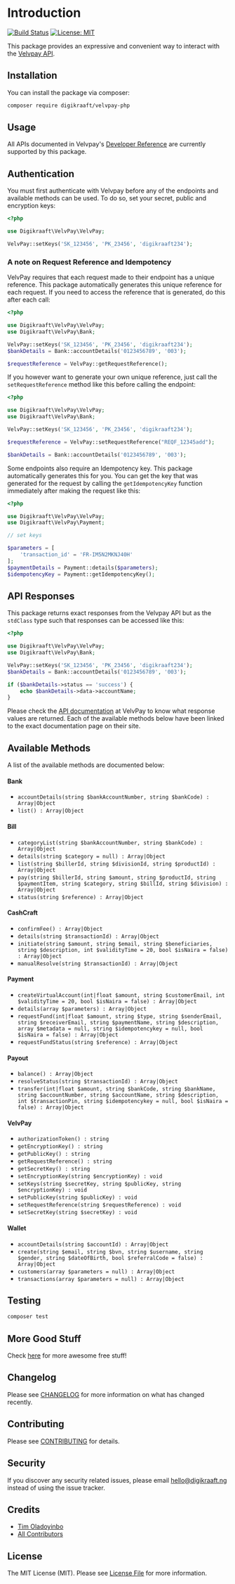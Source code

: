 # Introduction
[![Build Status](https://travis-ci.com/digikraaft/velvpay-php.svg?branch=master)](https://travis-ci.com/digikraaft/velvpay-php)
[![License: MIT](https://img.shields.io/badge/License-MIT-yellow.svg)](https://opensource.org/licenses/MIT)


This package provides an expressive and convenient way to interact with the [Velvpay API](https://bit.ly/velvapi).

## Installation

You can install the package via composer:

```bash
composer require digikraaft/velvpay-php
```

## Usage

All APIs documented in Velvpay's [Developer Reference](https://bit.ly/velvapi) are currently supported by this package.

## Authentication
You must first authenticate with Velvpay before any of the endpoints and available methods can be used. To do so, set your secret, public and encryption keys:

```php
<?php 

use Digikraaft\VelvPay\VelvPay;

VelvPay::setKeys('SK_123456', 'PK_23456', 'digikraaft234');

```

### A note on Request Reference and Idempotency
VelvPay requires that each request made to their endpoint has a unique reference. This package automatically generates this unique reference for each request. If you need to access the reference that is generated, do this after each call:

```php
<?php

use Digikraaft\VelvPay\VelvPay;
use Digikraaft\VelvPay\Bank;

VelvPay::setKeys('SK_123456', 'PK_23456', 'digikraaft234');
$bankDetails = Bank::accountDetails('0123456789', '003');

$requestReference = VelvPay::getRequestReference();

```

If you however want to generate your own unique reference, just call the `setRequestReference` method like this before calling the endpoint:
```php
<?php

use Digikraaft\VelvPay\VelvPay;
use Digikraaft\VelvPay\Bank;

VelvPay::setKeys('SK_123456', 'PK_23456', 'digikraaft234');

$requestReference = VelvPay::setRequestReference("REQF_12345add");

$bankDetails = Bank::accountDetails('0123456789', '003');

```

Some endpoints also require an Idempotency key. This package automatically generates this for you. You can get the key that was generated for the request by calling the `getIdempotencyKey` function immediately after making the request  like this:

```php
<?php

use Digikraaft\VelvPay\VelvPay;
use Digikraaft\VelvPay\Payment;

// set keys

$parameters = [
    'transaction_id' = 'FR-IM5N2MKNJ40H'
];
$paymentDetails = Payment::details($parameters);
$idempotencyKey = Payment::getIdempotencyKey();

```

## API Responses
This package returns exact responses from the Velvpay API but as the `stdClass` type such that responses can be accessed like this:

```php
<?php

use Digikraaft\VelvPay\VelvPay;
use Digikraaft\VelvPay\Bank;

VelvPay::setKeys('SK_123456', 'PK_23456', 'digikraaft234');
$bankDetails = Bank::accountDetails('0123456789', '003');

if ($bankDetails->status == 'success') {
    echo $bankDetails->data->accountName;
}

```
Please check the [API documentation](https://bit.ly/velvapi) at VelvPay to know what response values are returned. Each of the available methods below have been linked to the exact documentation page on their site.

## Available Methods
A list of the available methods are documented below:

#### Bank
* `accountDetails(string $bankAccountNumber, string $bankCode) : Array|Object`
* `list() : Array|Object`

#### Bill
* `categoryList(string $bankAccountNumber, string $bankCode) : Array|Object`
* `details(string $category = null) : Array|Object`
* `list(string $billerId, string $divisionId, string $productId) : Array|Object`
* `pay(string $billerId, string $amount, string $productId, string $paymentItem, string $category, string $billId, string $division) : Array|Object`
* `status(string $reference) : Array|Object`

#### CashCraft
* `confirmFee() : Array|Object`
* `details(string $transactionId) : Array|Object`
* `initiate(string $amount, string $email, string $beneficiaries, string $description, int $validityTime = 20, bool $isNaira = false) : Array|Object`
* `manualResolve(string $transactionId) : Array|Object`

#### Payment
* `createVirtualAccount(int|float $amount, string $customerEmail, int $validityTime = 20, bool $isNaira = false) : Array|Object`
* `details(array $parameters) : Array|Object`
* `requestFund(int|float $amount, string $type, string $senderEmail, string $receiverEmail, string $paymentName, string $description, array $metadata = null, string $idempotencykey = null, bool $isNaira = false) : Array|Object`
* `requestFundStatus(string $reference) : Array|Object`

#### Payout
* `balance() : Array|Object`
* `resolveStatus(string $transactionId) : Array|Object`
* `transfer(int|float $amount, string $bankCode, string $bankName, string $accountNumber, string $accountName, string $description, int $transactionPin, string $idempotencykey = null, bool $isNaira = false) : Array|Object`

#### VelvPay
* `authorizationToken() : string`
* `getEncryptionKey() : string`
* `getPublicKey() : string`
* `getRequestReference() : string`
* `getSecretKey() : string`
* `setEncryptionKey(string $encryptionKey) : void`
* `setKeys(string $secretKey, string $publicKey, string $encryptionKey) : void`
* `setPublicKey(string $publicKey) : void`
* `setRequestReference(string $requestReference) : void`
* `setSecretKey(string $secretKey) : void`

#### Wallet
* `accountDetails(string $accountId) : Array|Object`
* `create(string $email, string $bvn, string $username, string $gender, string $dateOfBirth, bool $referralCode = false) : Array|Object`
* `customers(array $parameters = null) : Array|Object`
* `transactions(array $parameters = null) : Array|Object`


## Testing

``` bash
composer test
```
## More Good Stuff
Check [here](https://github.com/digikraaft) for more awesome free stuff!

## Changelog
Please see [CHANGELOG](CHANGELOG.md) for more information on what has changed recently.

## Contributing
Please see [CONTRIBUTING](CONTRIBUTING.md) for details.

## Security
If you discover any security related issues, please email hello@digikraaft.ng instead of using the issue tracker.

## Credits
- [Tim Oladoyinbo](https://github.com/timoladoyinbo)
- [All Contributors](../../contributors)

## License

The MIT License (MIT). Please see [License File](LICENSE.md) for more information.
